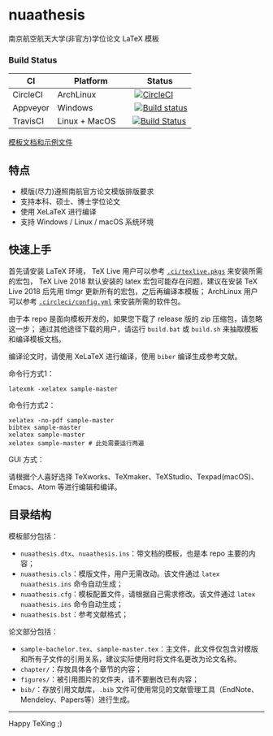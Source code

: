 # nuaathesis

南京航空航天大学(非官方)学位论文 LaTeX 模板 

### Build Status 

| CI |   Platform   | Status |
| ---- |---------- | --- |
| CircleCI | ArchLinux |  [![CircleCI](https://circleci.com/gh/nuaatug/nuaathesis/tree/master.svg?style=svg)](https://circleci.com/gh/nuaatug/nuaathesis/tree/master) |
| Appveyor | Windows       |  [![Build status](https://ci.appveyor.com/api/projects/status/t1sh0d9t01bvi83l/branch/master?svg=true)](https://ci.appveyor.com/project/summershrimp/nuaathesis/branch/master) |
| TravisCI | Linux + MacOS    | [![Build Status](https://travis-ci.org/nuaatug/nuaathesis.svg?branch=master)](https://travis-ci.org/nuaatug/nuaathesis) |


[模板文档和示例文件](https://ci.appveyor.com/project/summershrimp/nuaathesis/build/artifacts)

## 特点

* 模版(尽力)遵照南航官方论文模版排版要求
* 支持本科、硕士、博士学位论文
* 使用 XeLaTeX 进行编译
* 支持 Windows / Linux / macOS 系统环境

## 快速上手

首先请安装 LaTeX 环境，
TeX Live 用户可以参考 [`.ci/texlive.pkgs`](.ci/texlive.pkgs) 来安装所需的宏包，
TeX Live 2018 默认安装的 latex 宏包可能存在问题，建议在安装 TeX Live 2018 后先用 tlmgr 更新所有的宏包，之后再编译本模板；
ArchLinux 用户可以参考 [`.circleci/config.yml`](.circleci/config.yml) 来安装所需的软件包。

由于本 repo 是面向模板开发的，如果您下载了 release 版的 zip 压缩包，请忽略这一步；
通过其他途径下载的用户，请运行 `build.bat` 或 `build.sh` 来抽取模板和编译模板文档。

编译论文时，请使用 XeLaTeX 进行编译，使用 `biber` 编译生成参考文献。

命令行方式1：
```
latexmk -xelatex sample-master
```

命令行方式2：
```
xelatex -no-pdf sample-master
bibtex sample-master
xelatex sample-master
xelatex sample-master # 此处需要运行两遍
```

GUI 方式：

请根据个人喜好选择 TeXworks、TeXmaker、TeXStudio、Texpad(macOS)、Emacs、Atom 等进行编辑和编译。

## 目录结构

模板部分包括：

- `nuaathesis.dtx`、`nuaathesis.ins`：带文档的模板，也是本 repo 主要的内容；
- `nuaathesis.cls`：模版文件，用户无需改动。该文件通过 `latex nuaathesis.ins` 命令自动生成；
- `nuaathesis.cfg`：模板配置文件，请根据自己需求修改。该文件通过 `latex nuaathesis.ins` 命令自动生成；
- `nuaathesis.bst`：参考文献格式；

论文部分包括：

- `sample-bachelor.tex`、`sample-master.tex`：主文件，此文件仅包含对模版和所有子文件的引用关系，建议实际使用时将文件名更改为论文名称。
- `chapter/`：存放具体各个章节的内容；
- `figures/`：被引用图片的文件夹，请不要删改已有内容；
- `bib/`：存放引用文献库，`.bib` 文件可使用常见的文献管理工具（EndNote、Mendeley、Papers等）进行生成。

---

Happy TeXing ;)
